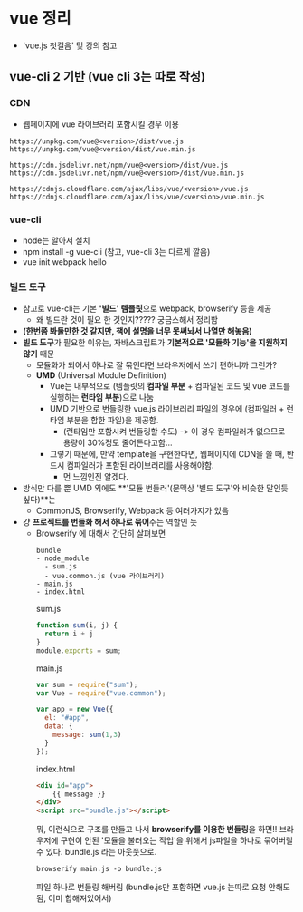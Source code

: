 # vue 정리
- 'vue.js 첫걸음' 및 강의 참고

## vue-cli 2 기반 (vue cli 3는 따로 작성)

### CDN
- 웹페이지에 vue 라이브러리 포함시킬 경우 이용
```
https://unpkg.com/vue@<version>/dist/vue.js
https://unpkg.com/vue@<version/dist/vue.min.js

https://cdn.jsdelivr.net/npm/vue@<version>/dist/vue.js
https://cdn.jsdelivr.net/npm/vue@<version>/dist/vue.min.js

https://cdnjs.cloudflare.com/ajax/libs/vue/<version>/vue.js
https://cdnjs.cloudflare.com/ajax/libs/vue/<version>/vue.min.js
```

### vue-cli
- node는 알아서 설치
- npm install -g vue-cli (참고, vue-cli 3는 다르게 깔음)
- vue init webpack hello

### 빌드 도구 
- 참고로 vue-cli는 기본 **'빌드' 템플릿**으로 webpack, browserify 등을 제공
  - 왜 빌드란 것이 필요 한 것인지????? 궁금스해서 정리함
- **(한번쯤 봐둘만한 것 같지만, 책에 설명을 너무 못써놔서 나열만 해놓음)**
- **빌드 도구**가 필요한 이유는, 자바스크립트가 **기본적으로 '모듈화 기능'을 지원하지 않기** 때문
  - 모듈화가 되어서 하나로 잘 묶인다면 브라우저에서 쓰기 편하니까 그런가? 
  - **UMD** (Universal Module Definition)
    - Vue는 내부적으로 (템플릿의 **컴파일 부분** + 컴파일된 코드 및 vue 코드를 실행하는 **런타임 부분**)으로 나눔
    - UMD 기반으로 번들링한 vue.js 라이브러리 파일의 경우에 (컴파일러 + 런타임 부분을 합한 파일)을 제공함. 
      - (런타임만 포함시켜 번들링할 수도) -> 이 경우 컴파일러가 없으므로 용량이 30%정도 줄어든다고함...
    - 그렇기 때문에, 만약 template을 구현한다면, 웹페이지에 CDN을 쓸 때, 반드시 컴파일러가 포함된 라이브러리를 사용해야함.
      - 먼 느낌인진 알겠다.
- 방식만 다를 뿐 UMD 외에도 **'모듈 번들러'(문맥상 '빌드 도구'와 비슷한 말인듯 싶다)**는
  - CommonJS, Browserify, Webpack 등 여러가지가 있음
- 걍 **프로젝트를 번들화 해서 하나로 묶어**주는 역할인 듯
  - Browserify 에 대해서 간단히 살펴보면
    ```
    bundle
    - node_module
      - sum.js
      - vue.common.js (vue 라이브러리)
    - main.js
    - index.html
    ```
    sum.js
    ```js
    function sum(i, j) {
      return i + j
    }
    module.exports = sum;
    ```
    main.js
    ```js
    var sum = require("sum");
    var Vue = require("vue.common");
    
    var app = new Vue({
      el: "#app",
      data: {
        message: sum(1,3)
      }
    });
    ```
    index.html
    ```html
    <div id="app">
        {{ message }}
    </div>
    <script src="bundle.js"></script>
    ```
    뭐, 이런식으로 구조를 만들고 나서 **browserify를 이용한 번들링**을 하면!!
    브라우저에 구현이 안된 '모듈을 불러오는 작업'을 위해서 js파일을 하나로 묶어버릴 수 있다. bundle.js 라는 아웃풋으로.
    ```
    browserify main.js -o bundle.js
    ```
    파일 하나로 번들링 해버림 (bundle.js만 포함하면 vue.js 는따로 요청 안해도됨, 이미 합해져있어서)
    
